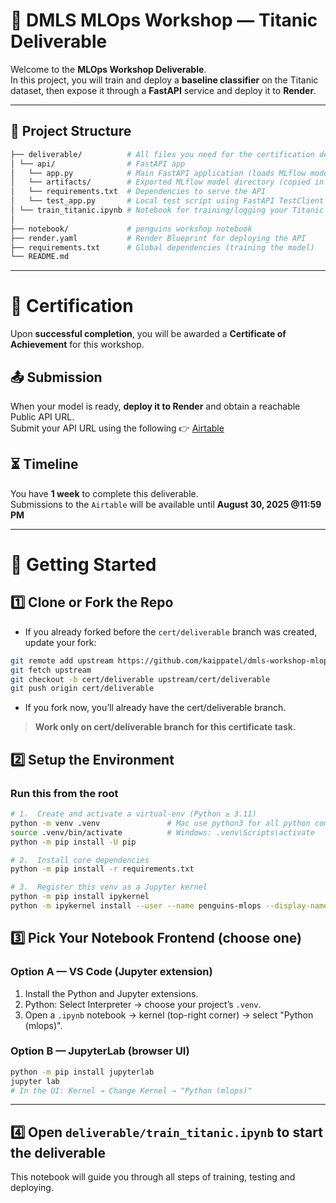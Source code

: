 # **🚢 DMLS MLOps Workshop — Titanic Deliverable**

Welcome to the **MLOps Workshop Deliverable**.  
In this project, you will train and deploy a **baseline classifier** on the Titanic dataset, then expose it through a **FastAPI** service and deploy it to **Render**.

---

## **📂 Project Structure**

```bash
├── deliverable/          # All files you need for the certification deliverable
│ └── api/                # FastAPI app
│   └── app.py            # Main FastAPI application (loads MLflow model artifacts)
│   └── artifacts/        # Exported MLflow model directory (copied in step 6 of train_titanic.ipynb)
│   └── requirements.txt  # Dependencies to serve the API
│   └── test_app.py       # Local test script using FastAPI TestClient
│ └── train_titanic.ipynb # Notebook for training/logging your Titanic model
│
├── notebook/             # penguins workshop notebook
├── render.yaml           # Render Blueprint for deploying the API
├── requirements.txt      # Global dependencies (training the model)
└── README.md
```

---

# **🏅 Certification**

Upon **successful completion**, you will be awarded a **Certificate of Achievement** for this workshop.

## **📤 Submission**

When your model is ready, **deploy it to Render** and obtain a reachable Public API URL. \
Submit your API URL using the following 👉 [Airtable](https://airtable.com/appbzvXorTGCwSsy9/pagYPfSy0uxXrdsUL/form)

## **⏳ Timeline**

You have **1 week** to complete this deliverable. \
Submissions to the `Airtable` will be available until **August 30, 2025 @11:59 PM**

---

# **🚀 Getting Started**

## **1️⃣ Clone or Fork the Repo**

- If you already forked before the `cert/deliverable` branch was created, update your fork:

```bash
git remote add upstream https://github.com/kaippatel/dmls-workshop-mlops.git
git fetch upstream
git checkout -b cert/deliverable upstream/cert/deliverable
git push origin cert/deliverable
```

- If you fork now, you’ll already have the cert/deliverable branch.

> **Work only on cert/deliverable branch for this certificate task.**

## **2️⃣ Setup the Environment**

### **Run this from the root**

```bash
# 1.  Create and activate a virtual-env (Python ≥ 3.11)
python -m venv .venv               # Mac use python3 for all python commands
source .venv/bin/activate          # Windows: .venv\Scripts\activate
python -m pip install -U pip

# 2.  Install core dependencies
python -m pip install -r requirements.txt

# 3.  Register this venv as a Jupyter kernel
python -m pip install ipykernel
python -m ipykernel install --user --name penguins-mlops --display-name "Python (mlops)"
```

## **3️⃣ Pick Your Notebook Frontend (choose one)**

### **Option A — VS Code (Jupyter extension)**

1. Install the Python and Jupyter extensions.
2. Python: Select Interpreter → choose your project’s `.venv`.
3. Open a `.ipynb` notebook → kernel (top-right corner) → select "Python (mlops)".

### **Option B — JupyterLab (browser UI)**

```bash
python -m pip install jupyterlab
jupyter lab
# In the UI: Kernel → Change Kernel → "Python (mlops)"
```

---

## **4️⃣ Open `deliverable/train_titanic.ipynb` to start the deliverable**

This notebook will guide you through all steps of training, testing and deploying.
